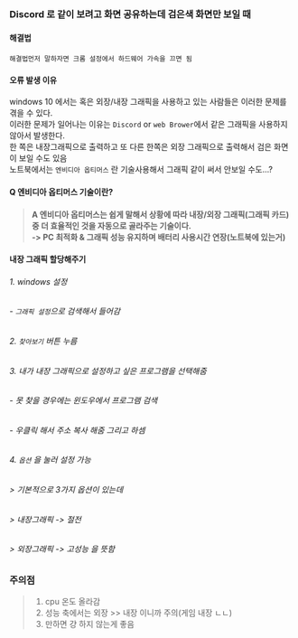 ### Discord 로 같이 보려고 화면 공유하는데 검은색 화면만 보일 때

#### 해결법<br>
```
해결법먼저 말하자면 크롬 설정에서 하드웨어 가속을 끄면 됨
```
#### 오류 발생 이유<br>
windows 10 에서는 혹은 외장/내장 그래픽을 사용하고 있는 사람들은 이러한 문제를 겪을 수 있다.<br>
이러한 문제가 일어나는 이유는 `Discord` or `web Brower`에서 같은 그래픽을 사용하지 않아서 발생한다.<br>
한 쪽은 내장그래픽으로 출력하고 또 다른 한쪽은 외장 그래픽으로 출력해서 검은 화면이 보일 수도 있음<br>
노트북에서는 `엔비디아 옵티머스` 란 기술사용해서 그래픽 같이 써서 안보일 수도...?

#### Q 엔비디아 옵티머스 기술이란? <br>
> #### A 엔비디아 옵티머스는 쉽게 말해서 상황에 따라 내장/외장 그래픽(그래픽 카드)중 더 효율적인 것을 자동으로 골라주는 기술이다. <br>-> PC 최적화 & 그래픽 성능 유지하며 배터리 사용시간 연장(노트북에 있는거)

#### 내장 그래픽 할당해주기
###### 1. windows 설정
###### - `그래픽 설정`으로 검색해서 들어감
###### 2. `찾아보기` 버튼 누름
###### 3. 내가 내장 그래픽으로 설정하고 싶은 프로그램을 선택해줌
###### - 못 찾을 경우에는 윈도우에서 프로그램 검색
###### - 우클릭 해서 주소 복사 해줌 그리고 하셈
###### 4. `옵션` 을 눌러 설정 가능
###### > 기본적으로 3가지 옵션이 있는데
###### > 내장그래픽 -> 절전
###### > 외장그래픽 -> 고성능    을 뜻함

### 주의점
> 1. cpu 온도 올라감
> 2. 성능 축에서는  외장 >> 내장 이니까 주의(게임 내장 ㄴㄴ)
> 3. 만하면 걍 하지 않는게 좋음
